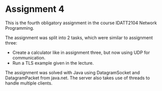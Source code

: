 # Assignment 4

This is the fourth obligatory assignment in the course IDATT2104 Network Programming.

The assignment was split into 2 tasks, which were similar to assignment three:

  - Create a calculator like in assignment three, but now using UDP for communication.
  - Run a TLS example given in the lecture.
  
The assignment was solved with Java using DatagramSocket and DatagramPacket from java.net.
The server also takes use of threads to handle multiple clients.
